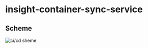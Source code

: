 # insight-container-sync-service

## Scheme

![ci/cd sheme](https://github.com/insight-hub/insight-container-sync-service/blob/main/docs/scheme.png)
